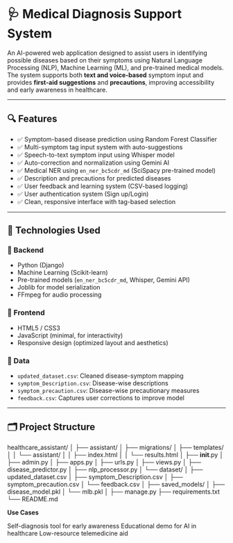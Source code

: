 # 🩺 Medical Diagnosis Support System

An AI-powered web application designed to assist users in identifying possible diseases based on their symptoms using Natural Language Processing (NLP), Machine Learning (ML), and pre-trained medical models. The system supports both **text and voice-based** symptom input and provides **first-aid suggestions** and **precautions**, improving accessibility and early awareness in healthcare.

---

## 🔍 Features

- ✅ Symptom-based disease prediction using Random Forest Classifier  
- ✅ Multi-symptom tag input system with auto-suggestions  
- ✅ Speech-to-text symptom input using Whisper model  
- ✅ Auto-correction and normalization using Gemini AI  
- ✅ Medical NER using `en_ner_bc5cdr_md` (SciSpacy pre-trained model)  
- ✅ Description and precautions for predicted diseases  
- ✅ User feedback and learning system (CSV-based logging)  
- ✅ User authentication system (Sign up/Login)  
- ✅ Clean, responsive interface with tag-based selection  

---

## 🧠 Technologies Used

### 🔧 Backend
- Python (Django)
- Machine Learning (Scikit-learn)
- Pre-trained models (`en_ner_bc5cdr_md`, Whisper, Gemini API)
- Joblib for model serialization
- FFmpeg for audio processing

### 🎨 Frontend
- HTML5 / CSS3
- JavaScript (minimal, for interactivity)
- Responsive design (optimized layout and aesthetics)

### 🧪 Data
- `updated_dataset.csv`: Cleaned disease-symptom mapping  
- `symptom_Description.csv`: Disease-wise descriptions  
- `symptom_precaution.csv`: Disease-wise precautionary measures  
- `feedback.csv`: Captures user corrections to improve model  

---

## 🗂️ Project Structure

healthcare_assistant/
│
├── assistant/
│   ├── migrations/
│   ├── templates/
│   │   └── assistant/
│   │       ├── index.html
│   │       └── results.html
│   ├── __init__.py
│   ├── admin.py
│   ├── apps.py
│   ├── urls.py
│   ├── views.py
│   ├── disease_predictor.py
│   ├── nlp_processor.py
│   └── dataset/
│       ├── updated_dataset.csv
│       ├── symptom_Description.csv
│       ├── symptom_precaution.csv
│       └── feedback.csv
│
├── saved_models/
│   ├── disease_model.pkl
│   └── mlb.pkl
│
├── manage.py
├── requirements.txt
└── README.md


**Use Cases**

Self-diagnosis tool for early awareness
Educational demo for AI in healthcare
Low-resource telemedicine aid
